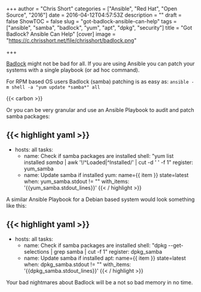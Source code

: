 +++
author = "Chris Short"
categories = ["Ansible", "Red Hat", "Open Source", "2016"]
date = 2016-04-12T04:57:53Z
description = ""
draft = false
ShowTOC = false
slug = "got-badlock-ansible-can-help"
tags = ["ansible", "samba", "badlock", "yum", "apt", "dpkg", "security"]
title = "Got Badlock? Ansible Can Help"
[cover]
image = "https://c.chrisshort.net/file/chrisshort/badlock.png"

+++

[Badlock](http://badlock.org/) might not be bad for all. If you are using Ansible you can patch your systems with a single playbook (or ad hoc command).



For RPM based OS users Badlock (samba) patching is as easy as:
`ansible -m shell -a "yum update *samba*" all`

{{< carbon >}}

Or you can be very granular and use an Ansible Playbook to audit and patch samba packages:

{{< highlight yaml >}}
---
- hosts: all
  tasks:
    - name: Check if samba packages are installed
      shell: "yum list installed *samba* | awk '!/^Loaded|^Installed/' | cut -d ' ' -f 1"
      register: yum_samba
    - name: Update samba if installed
      yum: name={{ item }} state=latest
      when: yum_samba.stdout != ""
      with_items: '{{yum_samba.stdout_lines}}'
{{< / highlight >}}

A similar Ansible Playbook for a Debian based system would look something like this:

{{< highlight yaml >}}
---
- hosts: all
  tasks:
    - name: Check if samba packages are installed
      shell: "dpkg --get-selections | grep samba | cut -f 1"
      register: dpkg_samba
    - name: Update samba if installed
      apt: name={{ item }} state=latest
      when: dpkg_samba.stdout != ""
      with_items: '{{dpkg_samba.stdout_lines}}'
{{< / highlight >}}

Your bad nightmares about Badlock will be a not so bad memory in no time.
